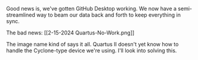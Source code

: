 Good news is, we've gotten GitHub Desktop working. We now have a semi-streamlined way to beam our data back and forth to keep everything in sync.

The bad news: [[2-15-2024 Quartus-No-Work.png]]

The image name kind of says it all. Quartus II doesn't yet know how to handle the Cyclone-type device we're using. I'll look into solving this.
